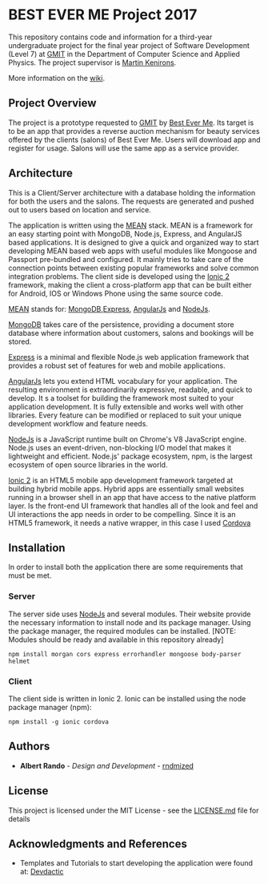 # BEST EVER ME Project 2017

This repository contains code and information for a third-year undergraduate project for the final year project of Software Development (Level 7) at [GMIT](http://www.gmit.ie) in the Department of Computer Science and Applied Physics. 
The project supervisor is [Martin Kenirons](https://github.com/mkenirons).

More information on the [wiki](https://github.com/rndmized/BEM-App/wiki).

## Project Overview
The project is a prototype requested to [GMIT](http://www.gmit.ie) by [Best Ever Me](http://www.gmit.ie). Its target is to be an app that provides a reverse auction mechanism for beauty services offered by the clients (salons) of Best Ever Me. Users will download app and register for usage. Salons will use the same app as a service provider.

## Architecture

This is a Client/Server architecture with a database holding the information for both the users and the salons. The requests are generated and pushed out to users based on location and service.

The application is written using the [MEAN](http://mean.io/) stack. MEAN is a framework for an easy starting point with MongoDB, Node.js, Express, and AngularJS based applications. It is designed to give a quick and organized way to start developing MEAN based web apps with useful modules like Mongoose and Passport pre-bundled and configured. It mainly tries to take care of the connection points between existing popular frameworks and solve common integration problems. The client side is developed using the [Ionic 2](http://ionic.io/2) framework, making the client a cross-platform app that can be built either for Android, IOS or Windows Phone using the same source code.

[MEAN](http://mean.io/) stands for: [MongoDB](https://www.mongodb.com/),[Express](https://expressjs.com/), [AngularJs](https://angularjs.org/) and [NodeJs](https://nodejs.org/en/).

[MongoDB](https://www.mongodb.com/) takes care of the persistence, providing a document store database where information about customers, salons and bookings will be stored.

[Express](https://expressjs.com/) is a minimal and flexible Node.js web application framework that provides a robust set of features for web and mobile applications. 

[AngularJs](https://angularjs.org/) lets you extend HTML vocabulary for your application. The resulting environment is extraordinarily expressive, readable, and quick to develop. It s a toolset for building the framework most suited to your application development. It is fully extensible and works well with other libraries. Every feature can be modified or replaced to suit your unique development workflow and feature needs.

[NodeJs](https://nodejs.org/en/) is a JavaScript runtime built on Chrome's V8 JavaScript engine. Node.js uses an event-driven, non-blocking I/O model that makes it lightweight and efficient. Node.js' package ecosystem, npm, is the largest ecosystem of open source libraries in the world.

[Ionic 2](http://ionic.io/2) is an HTML5 mobile app development framework targeted at building hybrid mobile apps. Hybrid apps are essentially small websites running in a browser shell in an app that have access to the native platform layer. Is the front-end UI framework that handles all of the look and feel and UI interactions the app needs in order to be compelling. 
Since it is an HTML5 framework, it needs a native wrapper, in this case I used [Cordova](https://cordova.apache.org/) 

## Installation

In order to install both the application there are some requirements that must be met.

### Server

The server side uses [NodeJs](https://nodejs.org/en/) and several modules. Their website provide the necessary information to install node and its package manager. Using the package manager, the required modules can be installed. [NOTE: Modules should be ready and available in this repository already]

```
npm install morgan cors express errorhandler mongoose body-parser helmet
```
### Client 

The client side is written in Ionic 2. Ionic can be installed using the node package manager (npm):

```
npm install -g ionic cordova
```


## Authors

* **Albert Rando** - *Design and Development* - [rndmized](https://github.com/rndmized)

## License

This project is licensed under the MIT License - see the [LICENSE.md](LICENSE.md) file for details

## Acknowledgments and References

* Templates and Tutorials to start developing the application were found at: [Devdactic](https://devdactic.com/)





